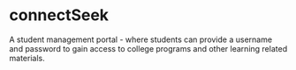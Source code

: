 # connectSeek
A student management portal - where students can provide a username and password to gain access to college programs and other learning related materials.


